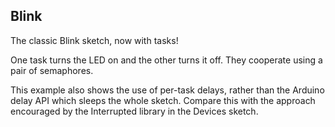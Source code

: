 Blink
-----

The classic Blink sketch, now with tasks!

One task turns the LED on and the other turns it off. They cooperate
using a pair of semaphores.

This example also shows the use of per-task delays, rather than the
Arduino delay API which sleeps the whole sketch. Compare this with
the approach encouraged by the Interrupted library in the Devices
sketch.

